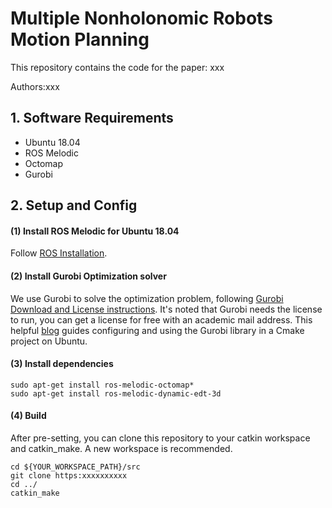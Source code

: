# Multiple Nonholonomic Robots Motion Planning

This repository contains the code for the paper:
xxx

Authors:xxx


## 1. Software Requirements
* Ubuntu 18.04
* ROS Melodic
* Octomap
* Gurobi

## 2. Setup and Config
#### (1) Install ROS Melodic for Ubuntu 18.04
Follow [ROS Installation](http://wiki.ros.org/ROS/Installation).

#### (2) Install Gurobi Optimization solver
We use Gurobi to solve the optimization problem, following [Gurobi Download and License instructions](https://www.gurobi.com/downloads/). It's noted that Gurobi needs the license to run, you can get a license for free with an academic mail address. This helpful [blog](https://blog.csdn.net/tuck_frump/article/details/130991493) guides configuring and using the Gurobi library in a Cmake project on Ubuntu.

#### (3) Install dependencies
```
sudo apt-get install ros-melodic-octomap*
sudo apt-get install ros-melodic-dynamic-edt-3d
```
#### (4) Build
After pre-setting, you can clone this repository to your catkin workspace and catkin_make. A new workspace is recommended.
```
cd ${YOUR_WORKSPACE_PATH}/src
git clone https:xxxxxxxxxx
cd ../
catkin_make
```
